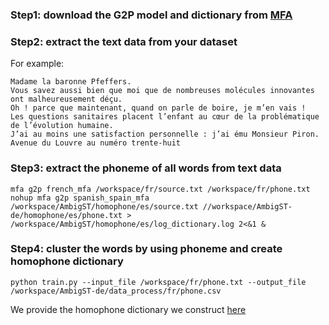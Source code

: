 
### Step1: download the G2P model and dictionary from [MFA](https://montreal-forced-aligner.readthedocs.io/en/latest/)

### Step2: extract the text data from your dataset

For example:
```
Madame la baronne Pfeffers.
Vous savez aussi bien que moi que de nombreuses molécules innovantes ont malheureusement déçu.
Oh ! parce que maintenant, quand on parle de boire, je m’en vais !
Les questions sanitaires placent l’enfant au cœur de la problématique de l’évolution humaine.
J’ai au moins une satisfaction personnelle : j’ai ému Monsieur Piron.
Avenue du Louvre au numéro trente-huit
```

### Step3: extract the phoneme of all words from text data
```
mfa g2p french_mfa /workspace/fr/source.txt /workspace/fr/phone.txt
nohup mfa g2p spanish_spain_mfa /workspace/AmbigST/homophone/es/source.txt //workspace/AmbigST-de/homophone/es/phone.txt > /workspace/AmbigST/homophone/es/log_dictionary.log 2<&1 &
```

### Step4: cluster the words by using phoneme and create homophone dictionary

```
python train.py --input_file /workspace/fr/phone.txt --output_file /workspace/AmbigST-de/data_process/fr/phone.csv
```

We provide the homophone dictionary we construct [here](create_data/homophone_dictionary)

